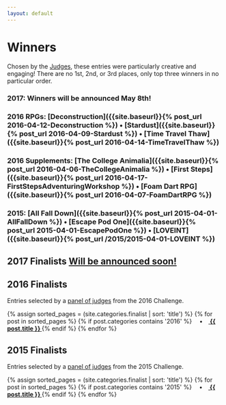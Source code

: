 ```yaml
---
layout: default
---
```


# Winners
Chosen by the [Judges]({{site.baseurl}}/judges), these entries were particularly creative and engaging! There are no 1st, 2nd, or 3rd places, only top three winners in no particular order.

### 2017: Winners will be announced May 8th!

### 2016 RPGs: [Deconstruction]({{site.baseurl}}{% post_url 2016-04-12-Deconstruction %}) • [Stardust]({{site.baseurl}}{% post_url 2016-04-09-Stardust %}) • [Time Travel Thaw]({{site.baseurl}}{% post_url 2016-04-14-TimeTravelThaw %})
 
### 2016 Supplements: [The College Animalia]({{site.baseurl}}{% post_url 2016-04-06-TheCollegeAnimalia %}) • [First Steps]({{site.baseurl}}{% post_url 2016-04-17-FirstStepsAdventuringWorkshop %}) • [Foam Dart RPG]({{site.baseurl}}{% post_url 2016-04-07-FoamDartRPG %})

### 2015: [All Fall Down]({{site.baseurl}}{% post_url 2015-04-01-AllFallDown %}) • [Escape Pod One]({{site.baseurl}}{% post_url 2015-04-01-EscapePodOne %}) • [LOVEINT]({{site.baseurl}}{% post_url /2015/2015-04-01-LOVEINT %})

## 2017 Finalists [Will be announced soon!](https://200wordrpg.github.io/news/2017/04/24/submissionsclosed.html)

## 2016 Finalists
Entries selected by a [panel of judges]({{site.baseurl}}/judges) from the 2016 Challenge.

<p>
{% assign sorted_pages = (site.categories.finalist | sort: 'title') %}
  {% for post in sorted_pages %}
    {% if post.categories contains '2016' %}
      <strong>&emsp;•&emsp;<a href="{{ post.url }}">
        {{ post.title }}
      </a></strong>
        {% endif %}
  {% endfor %}
</p>

## 2015 Finalists
Entries selected by a [panel of judges]({{site.baseurl}}/judges) from the 2015 Challenge.

<p>
{% assign sorted_pages = (site.categories.finalist | sort: 'title') %}
  {% for post in sorted_pages %}
    {% if post.categories contains '2015' %}
      <strong>&emsp;•&emsp;<a href="{{ post.url }}">
        {{ post.title }}
      </a></strong>
        {% endif %}
  {% endfor %}
</p>
